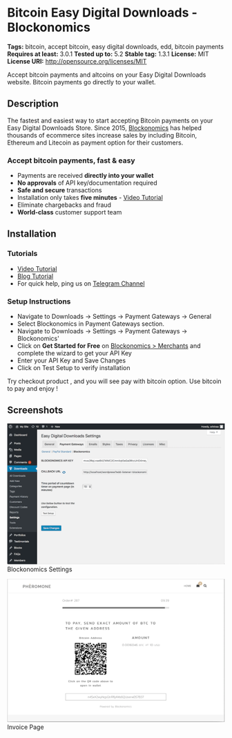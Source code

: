 # Bitcoin Easy Digital Downloads - Blockonomics # 
**Tags:** bitcoin, accept bitcoin, easy digital downloads, edd, bitcoin payments 
**Requires at least:** 3.0.1 
**Tested up to:** 5.2 
**Stable tag:** 1.3.1
**License:** MIT 
**License URI:** http://opensource.org/licenses/MIT 

Accept bitcoin payments and altcoins on your Easy Digital Downloads website. Bitcoin payments go directly to your wallet. 

## Description ## 

The fastest and easiest way to start accepting Bitcoin payments on your Easy Digital Downloads Store. Since 2015, [Blockonomics](https://www.blockonomics.co/merchants?utm_source=wordpress-edd) has helped thousands of ecommerce sites increase sales by including Bitcoin, Ethereum and Litecoin as payment option for their customers. 

### Accept bitcoin payments, fast & easy ### 
- Payments are received **directly into your wallet** 
- **No approvals** of API key/documentation required 
- **Safe and secure** transactions 
- Installation only takes **five minutes** - [Video Tutorial](https://www.youtube.com/watch?v=ZL8pM_yqmaU)   
- Eliminate chargebacks and fraud 
- **World-class** customer support team 

## Installation ## 

### Tutorials ### 
- [Video Tutorial](https://www.youtube.com/watch?v=ZL8pM_yqmaU) 
- [Blog Tutorial](https://blog.blockonomics.co/how-to-accept-bitcoin-on-your-edd-wordpress-shop-3d26df31901d) 
- For quick help, ping us on [Telegram Channel](https://t.me/BlockonomicsCo) 

### Setup Instructions ### 
- Navigate to Downloads -> Settings -> Payment Gateways -> General
- Select Blockonomics in Payment Gateways section.
- Navigate to Downloads -> Settings -> Payment Gateways -> Blockonomics'
- Click on **Get Started for Free** on [Blockonomics > Merchants](https://www.blockonomics.co/merchants) and complete the wizard to get your API Key
- Enter your API Key and Save Changes
- Click on Test Setup to verify installation
	
Try checkout product , and you will see pay with bitcoin option. 
Use bitcoin to pay and enjoy ! 

## Screenshots ## 

![](assets-wp-repo/screenshot-1.png) 
Blockonomics Settings

![](assets-wp-repo/screenshot-2.png) 
Invoice Page

